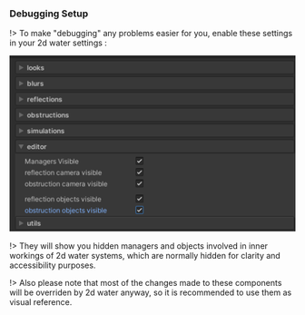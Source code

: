 ### Debugging Setup

!> To make "debugging" any problems easier for you, enable these settings in your 2d water settings :

<div class = 'image'>

![creating urp project](addingWater/urpSetup21.png ':class=banner-image  :size=1200' )

</div>

!> They will show you hidden managers and objects involved in inner workings of 2d water systems, which are normally hidden for clarity and accessibility purposes.

!> Also please note that most of the changes made to these components will be overriden by 2d water anyway, so it is recommended to use them as visual reference.